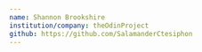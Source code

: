 ```yaml
---
name: Shannon Brookshire
institution/company: theOdinProject
github: https://github.com/SalamanderCtesiphon
---
```

